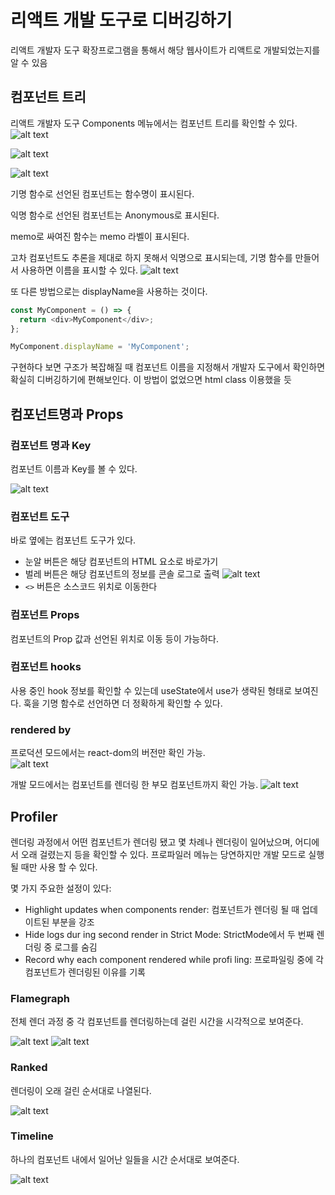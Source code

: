 # 리액트 개발 도구로 디버깅하기

리액트 개발자 도구 확장프로그램을 통해서 해당 웹사이트가 리액트로 개발되었는지를 알 수 있음

## 컴포넌트 트리

리액트 개발자 도구 Components 메뉴에서는 컴포넌트 트리를 확인할 수 있다.
![alt text](image.png)

![alt text](image-1.png)

![alt text](image-2.png)

기명 함수로 선언된 컴포넌트는 함수명이 표시된다.

익명 함수로 선언된 컴포넌트는 Anonymous로 표시된다.

memo로 싸여진 함수는 memo 라벨이 표시된다.

고차 컴포넌트도 추론을 제대로 하지 못해서 익명으로 표시되는데, 기명 함수를 만들어서 사용하면 이름을 표시할 수 있다.
![alt text](image-3.png)

또 다른 방법으로는 displayName을 사용하는 것이다.

```javascript
const MyComponent = () => {
  return <div>MyComponent</div>;
};

MyComponent.displayName = 'MyComponent';
```

구현하다 보면 구조가 복잡해질 때 컴포넌트 이름을 지정해서 개발자 도구에서 확인하면 확실히 디버깅하기에 편해보인다.
이 방법이 없었으면 html class 이용했을 듯

## 컴포넌트명과 Props

### 컴포넌트 명과 Key

컴포넌트 이름과 Key를 볼 수 있다.

![alt text](image-7.png)

### 컴포넌트 도구

바로 옆에는 컴포넌트 도구가 있다.

* 눈알 버튼은 해당 컴포넌트의 HTML 요소로 바로가기
* 벌레 버튼은 해당 컴포넌트의 정보를 콘솔 로그로 출력
![alt text](image-4.png)
* `<>` 버튼은 소스코드 위치로 이동한다

### 컴포넌트 Props

컴포넌트의 Prop 값과 선언된 위치로 이동 등이 가능하다.

### 컴포넌트 hooks

사용 중인 hook 정보를 확인할 수 있는데 useState에서 use가 생략된 형태로 보여진다.
훅을 기명 함수로 선언하면 더 정확하게 확인할 수 있다.

### rendered by

프로덕션 모드에서는 react-dom의 버전만 확인 가능.  
![alt text](image-5.png)

개발 모드에서는 컴포넌트를 렌더링 한 부모 컴포넌트까지 확인 가능.
![alt text](image-6.png)

## Profiler

렌더링 과정에서 어떤 컴포넌트가 렌더링 됐고 몇 차례나 렌더링이 일어났으며, 어디에서 오래 걸렸는지 등을 확인할 수 있다.
프로파일러 메뉴는 당연하지만 개발 모드로 실행될 때만 사용 할 수 있다.

몇 가지 주요한 설정이 있다:

* Highlight updates when components render: 컴포넌트가 렌더링 될 때 업데이트된 부분을 강조
* Hide logs dur ing second render in Strict Mode: StrictMode에서 두 번째 렌더링 중 로그를 숨김
* Record why each component rendered while profi ling: 프로파일링 중에 각 컴포넌트가 렌더링된 이유를 기록

### Flamegraph

전체 렌더 과정 중 각 컴포넌트를 렌더링하는데 걸린 시간을 시각적으로 보여준다.

![alt text](image-8.png)
![alt text](image-9.png)

### Ranked

렌더링이 오래 걸린 순서대로 나열된다.

![alt text](image-10.png)

### Timeline

하나의 컴포넌트 내에서 일어난 일들을 시간 순서대로 보여준다.

![alt text](image-11.png)
